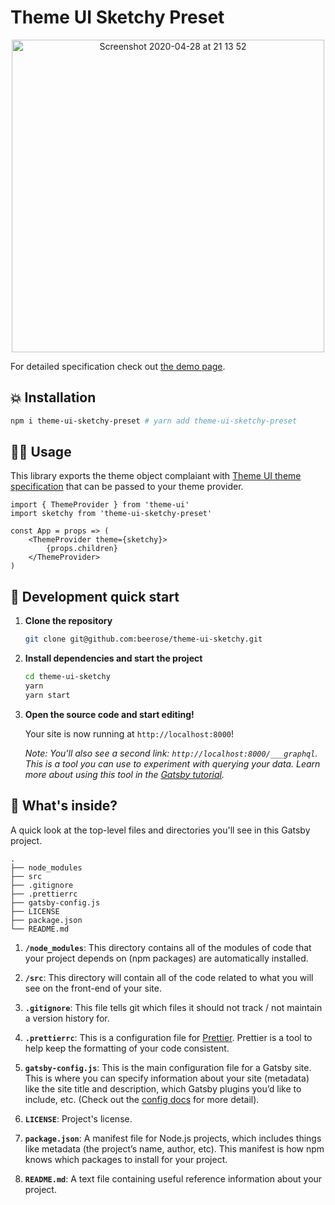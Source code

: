 # Theme UI Sketchy Preset

<p align="center">
<img width="500" alt="Screenshot 2020-04-28 at 21 13 52" src="https://user-images.githubusercontent.com/9019397/81507987-6fe8ce80-9301-11ea-8943-d385e5b9e5f9.png">
<p>

For detailed specification check out [the demo page](https://themeui-sketchy.netlify.app/).

## 💥 Installation

```sh
npm i theme-ui-sketchy-preset # yarn add theme-ui-sketchy-preset
```

## 🙇‍♀️ Usage

This library exports the theme object complaiant with [Theme UI theme specification](https://styled-system.com/theme-specification/) that can be passed to your theme provider.

```tsx
import { ThemeProvider } from 'theme-ui'
import sketchy from 'theme-ui-sketchy-preset'

const App = props => (
    <ThemeProvider theme={sketchy}>
        {props.children}
    </ThemeProvider>
)
```

## 🚀 Development quick start

1.  **Clone the repository**

    ```sh
    git clone git@github.com:beerose/theme-ui-sketchy.git
    ```

1.  **Install dependencies and start the project**

    ```sh
    cd theme-ui-sketchy
    yarn
    yarn start
    ```

1.  **Open the source code and start editing!**

    Your site is now running at `http://localhost:8000`!

    _Note: You'll also see a second link: _`http://localhost:8000/___graphql`_. This is a tool you can use to experiment with querying your data. Learn more about using this tool in the [Gatsby tutorial](https://www.gatsbyjs.org/tutorial/part-five/#introducing-graphiql)._

## 🧐 What's inside?

A quick look at the top-level files and directories you'll see in this Gatsby project.

    .
    ├── node_modules
    ├── src
    ├── .gitignore
    ├── .prettierrc
    ├── gatsby-config.js
    ├── LICENSE
    ├── package.json
    └── README.md

1.  **`/node_modules`**: This directory contains all of the modules of code that your project depends on (npm packages) are automatically installed.

2.  **`/src`**: This directory will contain all of the code related to what you will see on the front-end of your site.

3.  **`.gitignore`**: This file tells git which files it should not track / not maintain a version history for.

4.  **`.prettierrc`**: This is a configuration file for [Prettier](https://prettier.io/). Prettier is a tool to help keep the formatting of your code consistent.

5.  **`gatsby-config.js`**: This is the main configuration file for a Gatsby site. This is where you can specify information about your site (metadata) like the site title and description, which Gatsby plugins you’d like to include, etc. (Check out the [config docs](https://www.gatsbyjs.org/docs/gatsby-config/) for more detail).

6.  **`LICENSE`**: Project's license.

7.  **`package.json`**: A manifest file for Node.js projects, which includes things like metadata (the project’s name, author, etc). This manifest is how npm knows which packages to install for your project.

8.  **`README.md`**: A text file containing useful reference information about your project.
